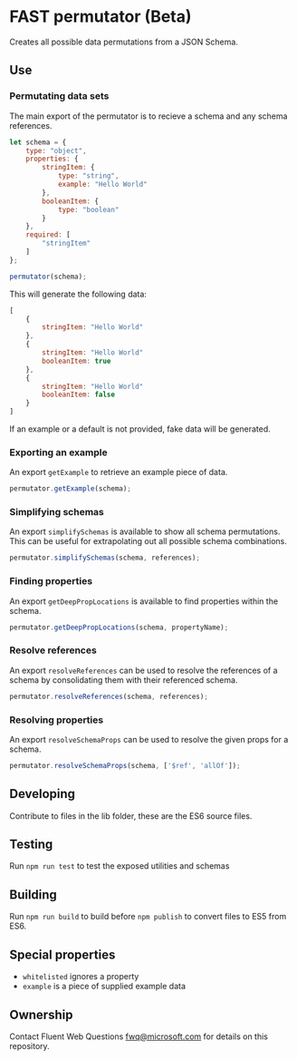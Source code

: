 # FAST permutator (Beta)
Creates all possible data permutations from a JSON Schema.

## Use
### Permutating data sets
The main export of the permutator is to recieve a schema and any schema references.

```javascript
let schema = {
    type: "object",
    properties: {
        stringItem: {
            type: "string",
            example: "Hello World"
        },
        booleanItem: {
            type: "boolean"
        }
    },
    required: [
        "stringItem"
    ]
};

permutator(schema);
```

This will generate the following data:

```javascript
[
    {
        stringItem: "Hello World"
    },
    {
        stringItem: "Hello World"
        booleanItem: true        
    },
    {
        stringItem: "Hello World"
        booleanItem: false        
    }
]
```

If an example or a default is not provided, fake data will be generated.

### Exporting an example
An export `getExample` to retrieve an example piece of data.

```javascript
permutator.getExample(schema);
```

### Simplifying schemas
An export `simplifySchemas` is available to show all schema permutations. This can be useful for extrapolating out all possible schema combinations.

```javascript
permutator.simplifySchemas(schema, references);
```

### Finding properties
An export `getDeepPropLocations` is available to find properties within the schema.

```javascript
permutator.getDeepPropLocations(schema, propertyName);
```

### Resolve references
An export `resolveReferences` can be used to resolve the references of a schema by consolidating them with their referenced schema.

```javascript
permutator.resolveReferences(schema, references);
```

### Resolving properties
An export `resolveSchemaProps` can be used to resolve the given props for a schema.

```javascript
permutator.resolveSchemaProps(schema, ['$ref', 'allOf']);
```

## Developing
Contribute to files in the lib folder, these are the ES6 source files.

## Testing
Run `npm run test` to test the exposed utilities and schemas

## Building
Run `npm run build` to build before `npm publish` to convert files to ES5 from ES6.

## Special properties
- `whitelisted` ignores a property
- `example` is a piece of supplied example data

## Ownership
Contact Fluent Web Questions <fwq@microsoft.com> for details on this repository.
